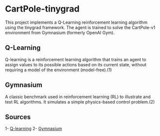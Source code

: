 # CartPole-tinygrad

This project implements a Q-Learning reinforcement learning algorithm using the tinygrad framework. The agent is trained to solve the CartPole-v1 environment from Gymnasium (formerly OpenAI Gym).

## Q-Learning 
Q-learning is a reinforcement learning algorithm that trains an agent to assign values to its possible actions based on its current state, without requiring a model of the environment (model-free).(1)

## Gymnasium
 A classic benchmark used in reinforcement learning (RL) to illustrate and test RL algorithms. It simulates a simple physics-based control problem.(2)




## Sources 
1- [Q-learning](https://en.wikipedia.org/wiki/Q-learning)
2- [Gymnasium](https://www.bomberbot.com/reinforcement-learning/reinforcement-learning-made-easy-with-gymnasium/)


